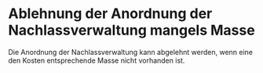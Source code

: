 # Ablehnung der Anordnung der Nachlassverwaltung mangels Masse

Die Anordnung der Nachlassverwaltung kann abgelehnt werden, wenn eine den Kosten entsprechende Masse nicht vorhanden ist.